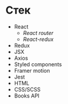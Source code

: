 # Стек

- React
	- *React router*
	- *React-redux*
- Redux
- JSX
- Axios
- Styled components
- Framer motion
- Jest
- HTML
- CSS/SCSS
- Books API
